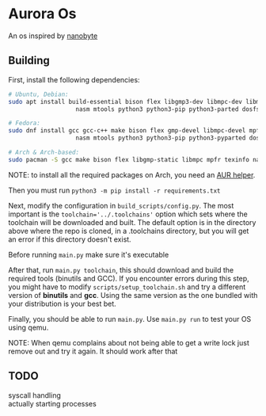 # Aurora Os

An os inspired by [nanobyte](https://github.com/nanobyte-dev/nanobyte_os)

## Building

First, install the following dependencies:

```sh
# Ubuntu, Debian:
sudo apt install build-essential bison flex libgmp3-dev libmpc-dev libmpfr-dev texinfo wget \
                   nasm mtools python3 python3-pip python3-parted dosfstools libguestfs-tools qemu-system-x86

# Fedora:
sudo dnf install gcc gcc-c++ make bison flex gmp-devel libmpc-devel mpfr-devel texinfo wget \
                   nasm mtools python3 python3-pip python3-pyparted dosfstools guestfs-tools qemu-system-x86

# Arch & Arch-based:
sudo pacman -S gcc make bison flex libgmp-static libmpc mpfr texinfo nasm mtools qemu-system-x86 python3
```
NOTE: to install all the required packages on Arch, you need an [AUR helper](https://wiki.archlinux.org/title/AUR_helpers).

Then you must run `python3 -m pip install -r requirements.txt`  

Next, modify the configuration in `build_scripts/config.py`. The most important is the `toolchain='../.toolchains'` option which sets where the toolchain will be downloaded and built. The default option is in the directory above where the repo is cloned, in a .toolchains directory, but you will get an error if this directory doesn't exist.  

Before running `main.py` make sure it's executable  

After that, run `main.py toolchain`, this should download and build the required tools (binutils and GCC). If you encounter errors during this step, you might have to modify `scripts/setup_toolchain.sh` and try a different version of **binutils** and **gcc**. Using the same version as the one bundled with your distribution is your best bet.

Finally, you should be able to run `main.py`. Use `main.py run` to test your OS using qemu.

NOTE: When qemu complains about not being able to get a write lock just remove out and try it again. It should work after that

## TODO
syscall handling  
actually starting processes
